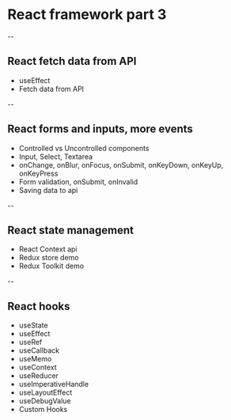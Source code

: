 # React framework part 3

--

## React fetch data from API
- useEffect
- Fetch data from API

--

## React forms and inputs, more events
- Controlled vs Uncontrolled components
- Input, Select, Textarea
- onChange, onBlur, onFocus, onSubmit, onKeyDown, onKeyUp, onKeyPress
- Form validation, onSubmit, onInvalid
- Saving data to api

--


## React state management
- React Context api
- Redux store demo
- Redux Toolkit demo

--


## React hooks
- useState
- useEffect
- useRef
- useCallback
- useMemo
- useContext
- useReducer
- useImperativeHandle
- useLayoutEffect
- useDebugValue
- Custom Hooks

